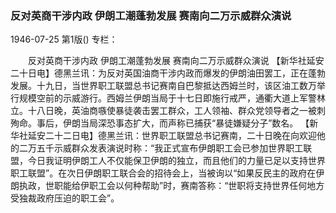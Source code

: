 ### 反对英商干涉内政  伊朗工潮蓬勃发展  赛南向二万示威群众演说

1946-07-25
第1版()
专栏：

　　反对英商干涉内政
    伊朗工潮蓬勃发展
    赛南向二万示威群众演说
    【新华社延安二十日电】德黑兰讯：为反对英国油商干涉内政而爆发的伊朗油田罢工，正在蓬勃发展。十九日，当世界职工联盟总书记赛南自巴黎抵达西姆兰时，该区油工数万举行规模空前的示威游行。西姆兰伊朗当局于十七日即施行戒严，通衢大道上军警林立。十八日晚，英油商嗾使暴徒袭击罢工群众，工人领袖、群众党领导者之一被刺殉命。事后，伊朗当局深恐事态扩大，而声称已捕获“暴徒嫌疑分子”数名。
    【新华社延安二十二日电】德黑兰讯：世界职工联盟总书记赛南，二十日晚在向欢迎他的二万五千示威群众发表演说时称：“我正式宣布伊朗职工会已参加世界职工联盟，今日我证明伊朗工人不仅能保卫伊朗的独立，而且他们的力量已足以支持世界职工联盟”。在次日伊朗职工联合会的招待会上，当被询以“如果反民主的政府在伊朗执政，世职能给伊职工会以何种帮助”时，赛南答称：“世职将支持世界任何地方受独裁政府压迫的职工会”。
